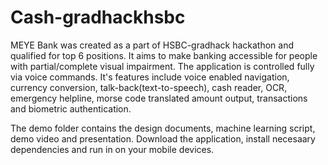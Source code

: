 # Cash-gradhackhsbc

MEYE Bank was created as a part of HSBC-gradhack hackathon and qualified for top 6 positions. It aims to make banking accessible for people with partial/complete visual impairment. The application is controlled fully via voice commands. It's features include voice enabled navigation, currency conversion, talk-back(text-to-speech), cash reader, OCR, emergency helpline, morse code translated amount output, transactions and biometric authentication.

The demo folder contains the design documents, machine learning script, demo video and presentation. Download the application, install necesaary dependencies and run in on your mobile devices.
